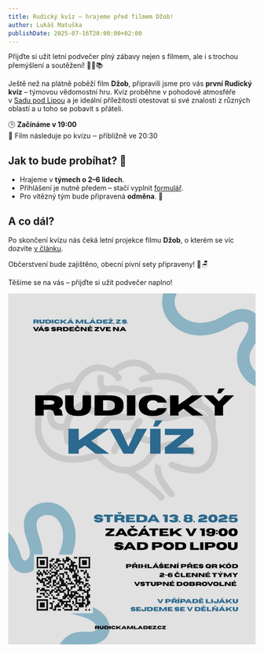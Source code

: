 ```yaml
---
title: Rudický kvíz ‒ hrajeme před filmem Džob!
author: Lukáš Matuška
publishDate: 2025-07-16T20:00:00+02:00
---
```


Přijďte si užít letní podvečer plný zábavy nejen s&nbsp;filmem, ale i&nbsp;s trochou přemýšlení a&nbsp;soutěžení! 🎉🧠📚

<!--more-->

Ještě než na plátně poběží film **Džob**, připravili jsme pro vás **první Rudický kvíz** – týmovou vědomostní hru.
Kvíz proběhne v&nbsp;pohodové atmosféře v&nbsp;[Sadu pod Lipou](https://maps.app.goo.gl/PkK9S2EBhhUzFXkR6) a&nbsp;je ideální příležitostí otestovat si své znalosti z&nbsp;různých oblastí a&nbsp;u&nbsp;toho se pobavit s&nbsp;přáteli.

🕒 **Začínáme v&nbsp;19:00**  
🎥 Film následuje po&nbsp;kvízu ‒ přibližně ve&nbsp;20:30

## Jak to bude probíhat? 🧐

- Hrajeme v&nbsp;**týmech o&nbsp;2–6 lidech**.
- Přihlášení je nutné předem&thinsp;‒&thinsp;stačí vyplnit [formulář](https://forms.gle/BbbECbQsECM3AZ6Q7).
- Pro vítězný tým bude připravená **odměna**. 🎁

## A&nbsp;co dál?

Po&nbsp;skončení kvízu nás čeká letní projekce filmu **Džob**, o&nbsp;kterém se víc dozvíte [v&nbsp;článku](../../cinema/2025-08-13).

Občerstvení bude zajištěno, obecní pivní sety připraveny! 🍺🪑

Těšíme se na vás – přijďte si užít podvečer naplno!

![Plakát](images/poster.jpg)
